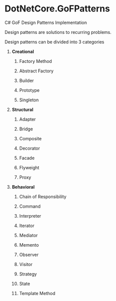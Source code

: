 # DotNetCore.GoFPatterns
C# GoF Design Patterns Implementation


Design patterns are solutions to recurring problems.

Design patterns can be divided into 3 categories

1.  **Creational**

    1.  Factory Method

    2.  Abstract Factory

    3.  Builder

    4.  Prototype

    5.  Singleton

2.  **Structural**

    1.  Adapter

    2.  Bridge

    3.  Composite

    4.  Decorator

    5.  Facade

    6.  Flyweight

    7.  Proxy

3.  **Behavioral**

    1.  Chain of Responsibility

    2.  Command

    3.  Interpreter

    4.  Iterator

    5.  Mediator

    6.  Memento

    7.  Observer

    8.  Visitor

    9.  Strategy

    10. State

    11. Template Method

